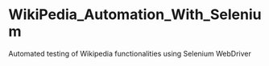 # WikiPedia_Automation_With_Selenium
Automated testing of Wikipedia functionalities using Selenium WebDriver
